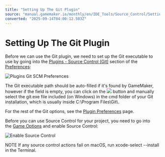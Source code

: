 ```yaml
---
title: "Setting Up The Git Plugin"
source: "manual.gamemaker.io/monthly/en/IDE_Tools/Source_Control/Setting_Up_Git_Plugin.htm"
converted: "2025-09-14T04:00:12.503Z"
---
```


# Setting Up The Git Plugin

Before we can use the Git plugin, we need to set up the Git executable to use by going into the [Plugins - Source Control (Git)](../../Setting_Up_And_Version_Information/IDE_Preferences/Plugin_Preferences.md) section of the [Preferences](../../Setting_Up_And_Version_Information/IDE_Preferences.md):

![Plugins Git SCM Preferences](../../assets/Images/Setup_And_Version/Preferences/Plugins_Git_Prefs.png)

The Git executable path should be auto-filled if it's found by GameMaker, however if the field is empty, you can click on the ![](../../assets/Images/Icons/Icon_Browse.png) button and manually select the git.exe file included (on Windows) in the cmd folder of your Git installation, which is usually inside C:\\Program Files\\Git\\.

For the rest of the Git options, see the [Plugin Preferences](../../Setting_Up_And_Version_Information/IDE_Preferences/Plugin_Preferences.md) page.

Before you can use Source Control for your project, you need to go into the [Game Options](../../Settings/Game_Options.md) and enable Source Control:

![Enable Source Control](../../assets/Images/IDE%20Tools/SCM_EnableSourceControl.png)

NOTE If any source control actions fail on macOS, run xcode-select --install in the Terminal.